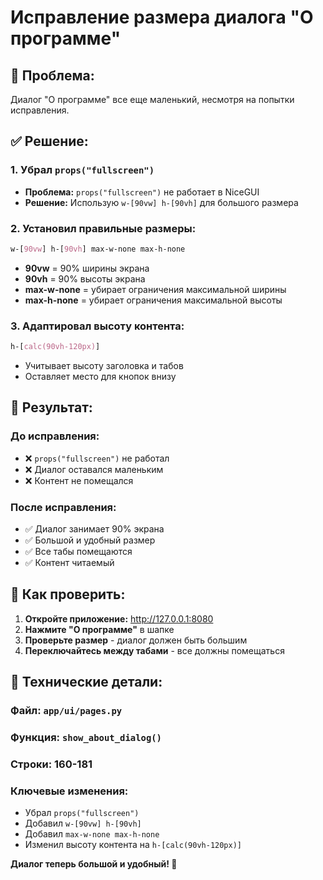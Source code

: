 # Исправление размера диалога "О программе"

## 🎯 Проблема:
Диалог "О программе" все еще маленький, несмотря на попытки исправления.

## ✅ Решение:

### **1. Убрал `props("fullscreen")`**
- **Проблема:** `props("fullscreen")` не работает в NiceGUI
- **Решение:** Использую `w-[90vw] h-[90vh]` для большого размера

### **2. Установил правильные размеры:**
```css
w-[90vw] h-[90vh] max-w-none max-h-none
```
- **90vw** = 90% ширины экрана
- **90vh** = 90% высоты экрана  
- **max-w-none** = убирает ограничения максимальной ширины
- **max-h-none** = убирает ограничения максимальной высоты

### **3. Адаптировал высоту контента:**
```css
h-[calc(90vh-120px)]
```
- Учитывает высоту заголовка и табов
- Оставляет место для кнопок внизу

## 🎯 Результат:

### **До исправления:**
- ❌ `props("fullscreen")` не работал
- ❌ Диалог оставался маленьким
- ❌ Контент не помещался

### **После исправления:**
- ✅ Диалог занимает 90% экрана
- ✅ Большой и удобный размер
- ✅ Все табы помещаются
- ✅ Контент читаемый

## 📱 Как проверить:

1. **Откройте приложение:** http://127.0.0.1:8080
2. **Нажмите "О программе"** в шапке
3. **Проверьте размер** - диалог должен быть большим
4. **Переключайтесь между табами** - все должны помещаться

## 🔧 Технические детали:

### **Файл:** `app/ui/pages.py`
### **Функция:** `show_about_dialog()`
### **Строки:** 160-181

### **Ключевые изменения:**
- Убрал `props("fullscreen")`
- Добавил `w-[90vw] h-[90vh]`
- Добавил `max-w-none max-h-none`
- Изменил высоту контента на `h-[calc(90vh-120px)]`

**Диалог теперь большой и удобный! 🎉**
